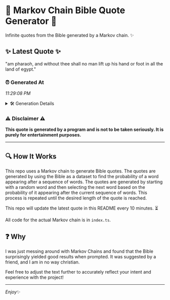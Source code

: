 # 📖 Markov Chain Bible Quote Generator 📖

Infinite quotes from the Bible generated by a Markov chain. ✨

## ✨ Latest Quote ✨
"am pharaoh, and without thee shall no man lift up his hand or foot in all the land of egypt."

### ⏰ Generated At
*11:29:08 PM*

<details>
    <summary>🛠️ Generation Details</summary>
    <p>
        <strong>🌱 Seed:</strong> am<br>
        <strong>🔄 Iterations:</strong> 19<br>
        <strong>📜 Context History:</strong><br>[ am ]: pharaoh,<br>[ am, pharaoh, ]: and<br>[ am, pharaoh,, and ]: without<br>[ am, pharaoh,, and, without ]: thee<br>[ am, pharaoh,, and, without, thee ]: shall<br>[ am, pharaoh,, and, without, thee, shall ]: no<br>[ pharaoh,, and, without, thee, shall, no ]: man<br>[ and, without, thee, shall, no, man ]: lift<br>[ without, thee, shall, no, man, lift ]: up<br>[ thee, shall, no, man, lift, up ]: his<br>[ shall, no, man, lift, up, his ]: hand<br>[ no, man, lift, up, his, hand ]: or<br>[ man, lift, up, his, hand, or ]: foot<br>[ lift, up, his, hand, or, foot ]: in<br>[ up, his, hand, or, foot, in ]: all<br>[ his, hand, or, foot, in, all ]: the<br>[ hand, or, foot, in, all, the ]: land<br>[ or, foot, in, all, the, land ]: of<br>[ foot, in, all, the, land, of ]: egypt.<br>
    </p>
</details>

### ⚠️ Disclaimer ⚠️
**This quote is generated by a program and is not to be taken seriously. It is purely for entertainment purposes.**

---

## 🔍 How It Works

This repo uses a Markov chain to generate Bible quotes. The quotes are generated by using the Bible as a dataset to find the probability of a word appearing after a sequence of words. The quotes are generated by starting with a random word and then selecting the next word based on the probability of it appearing after the current sequence of words. This process is repeated until the desired length of the quote is reached.

This repo will update the latest quote in this README every 10 minutes. ⏳

All code for the actual Markov chain is in `index.ts`.

## ❓ Why

I was just messing around with Markov Chains and found that the Bible surprisingly yielded good results when prompted. 
It was suggested by a friend, and I am in no way christian.

Feel free to adjust the text further to accurately reflect your intent and experience with the project!

---

*Enjoy*✨
